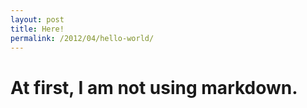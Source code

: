 ```yaml
---
layout: post
title: Here!
permalink: /2012/04/hello-world/
---
```


<h1>At first, I am not using markdown.</h1>
